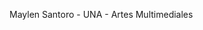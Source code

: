
Maylen Santoro - UNA - Artes Multimediales
<!---
MaySantoro/MaySantoro is a ✨ special ✨ repository because its `README.md` (this file) appears on your GitHub profile.
You can click the Preview link to take a look at your changes.
--->
